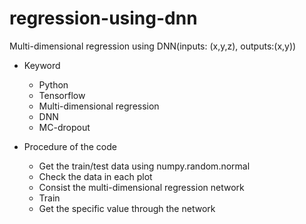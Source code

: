 # regression-using-dnn
Multi-dimensional regression using DNN(inputs: (x,y,z), outputs:(x,y))

* Keyword
  - Python
  - Tensorflow
  - Multi-dimensional regression
  - DNN
  - MC-dropout

* Procedure of the code
  - Get the train/test data using numpy.random.normal
  - Check the data in each plot
  - Consist the multi-dimensional regression network
  - Train
  - Get the specific value through the network
